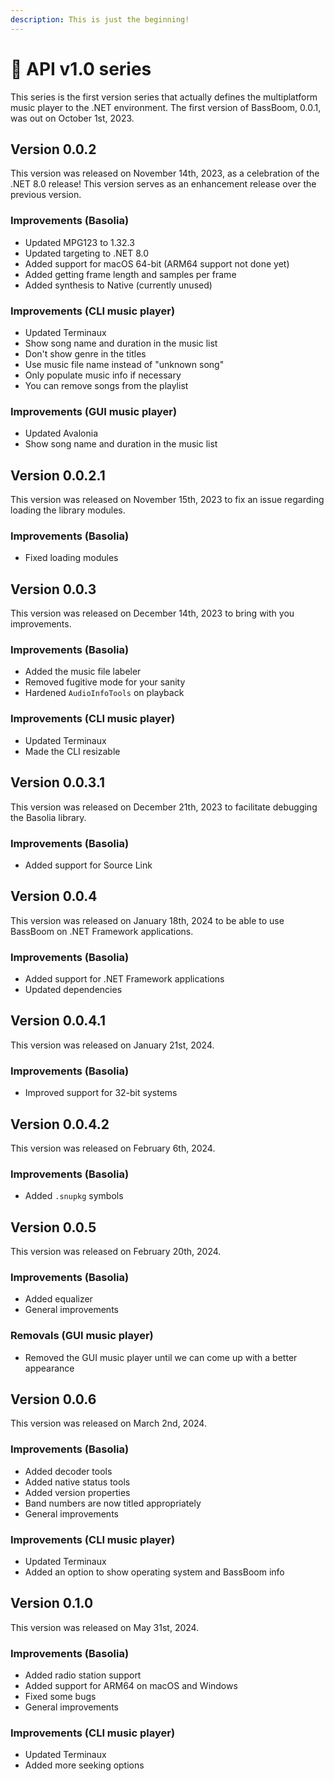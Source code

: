 ```yaml
---
description: This is just the beginning!
---
```


# 💎 API v1.0 series

This series is the first version series that actually defines the multiplatform music player to the .NET environment. The first version of BassBoom, 0.0.1, was out on October 1st, 2023.

## Version 0.0.2

This version was released on November 14th, 2023, as a celebration of the .NET 8.0 release! This version serves as an enhancement release over the previous version.

### Improvements (Basolia)

* Updated MPG123 to 1.32.3
* Updated targeting to .NET 8.0
* Added support for macOS 64-bit (ARM64 support not done yet)
* Added getting frame length and samples per frame
* Added synthesis to Native (currently unused)

### Improvements (CLI music player)

* Updated Terminaux
* Show song name and duration in the music list
* Don't show genre in the titles
* Use music file name instead of "unknown song"
* Only populate music info if necessary
* You can remove songs from the playlist

### Improvements (GUI music player)

* Updated Avalonia
* Show song name and duration in the music list

## Version 0.0.2.1

This version was released on November 15th, 2023 to fix an issue regarding loading the library modules.

### Improvements (Basolia)

* Fixed loading modules

## Version 0.0.3

This version was released on December 14th, 2023 to bring with you improvements.

### Improvements (Basolia)

* Added the music file labeler
* Removed fugitive mode for your sanity
* Hardened `AudioInfoTools` on playback

### Improvements (CLI music player)

* Updated Terminaux
* Made the CLI resizable

## Version 0.0.3.1

This version was released on December 21th, 2023 to facilitate debugging the Basolia library.

### Improvements (Basolia)

* Added support for Source Link

## Version 0.0.4

This version was released on January 18th, 2024 to be able to use BassBoom on .NET Framework applications.

### Improvements (Basolia)

* Added support for .NET Framework applications
* Updated dependencies

## Version 0.0.4.1

This version was released on January 21st, 2024.

### Improvements (Basolia)

* Improved support for 32-bit systems

## Version 0.0.4.2

This version was released on February 6th, 2024.

### Improvements (Basolia)

* Added `.snupkg` symbols

## Version 0.0.5

This version was released on February 20th, 2024.

### Improvements (Basolia)

* Added equalizer
* General improvements

### Removals (GUI music player)

* Removed the GUI music player until we can come up with a better appearance

## Version 0.0.6

This version was released on March 2nd, 2024.

### Improvements (Basolia)

* Added decoder tools
* Added native status tools
* Added version properties
* Band numbers are now titled appropriately
* General improvements

### Improvements (CLI music player)

* Updated Terminaux
* Added an option to show operating system and BassBoom info

## Version 0.1.0

This version was released on May 31st, 2024.

### Improvements (Basolia)

* Added radio station support
* Added support for ARM64 on macOS and Windows
* Fixed some bugs
* General improvements

### Improvements (CLI music player)

* Updated Terminaux
* Added more seeking options
